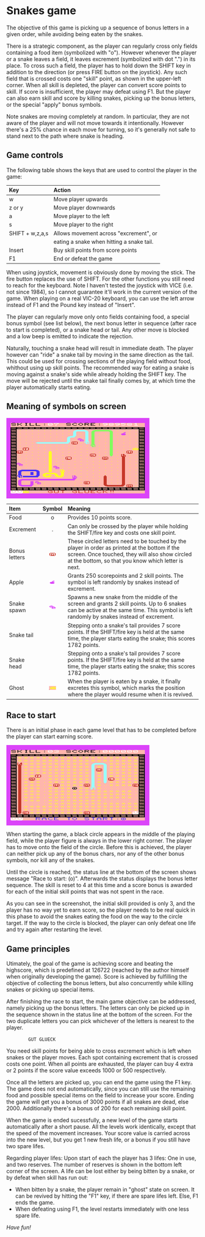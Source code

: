 # Snakes game

The objective of this game is picking up a sequence of bonus letters in
a given order, while avoiding being eaten by the snakes.

There is a strategic component, as the player can regularly cross only fields
containing a food item (symbolized with "o"). However whenever the player or a
snake leaves a field, it leaves excrement (symbolized with dot ".") in its
place. To cross such a field, the player has to hold down the SHIFT key in
addition to the direction (or press FIRE button on the joystick).  Any such
field that is crossed costs one "skill" point, as shown in the upper-left
corner.  When all skill is depleted, the player can convert score points to
skill. If score is insufficient, the player may defeat using F1. But the player
can also earn skill and score by killing snakes, picking up the bonus letters,
or the special "apply" bonus symbols.

Note snakes are moving completely at random. In particular, they are not aware
of the player and will not move towards it intentionally. However there's a 25%
chance in each move for turning, so it's generally not safe to stand next to
the path where snake is heading.

## Game controls

The following table shows the keys that are used to control the player in the game:

| Key              | Action                                       |
|:-----------------|:---------------------------------------------|
| w                | Move player upwards                          |
| z or y           | Move player downwards                        |
| a                | Move player to the left                      |
| s                | Move player to the right                     |
| SHIFT + w,z,a,s  | Allows movement across "excrement", or       |
|                  | eating a snake when hitting a snake tail.    |
| Insert           | Buy skill points from score points           |
| F1               | End or defeat the game                       |

When using joystick, movement is obviously done by moving the stick.  The fire
button replaces the use of SHIFT. For the other functions you still need to
reach for the keyboard. Note I haven't tested the joystick with VICE (i.e. not
since 1984), so I cannot guarantee it'll work in the current version of the
game.  When playing on a real VIC-20 keyboard, you can use the left arrow
instead of F1 and the Pound key instead of "Insert".

The player can regularly move only onto fields containing food, a special bonus
symbol (see list below), the next bonus letter in sequence (after race to start
is completed), or a snake head or tail. Any other move is blocked and a low
beep is emitted to indicate the rejection.

Naturally, touching a snake head will result in immediate death. The player
however can "ride" a snake tail by moving in the same direction as the tail.
This could be used for crossing sections of the playing field without food,
whithout using up skill points.  The recommended way for eating a snake is
moving against a snake's side while already holding the SHIFT  key. The move
will be rejected until the snake tail finally comes by, at which time the
player automatically starts eating.

## Meaning of symbols on screen

<IMG ALIGN="center" SRC="../images/slg_snap_6snakes.png" ALT="Screenshot Snakes game">

| Item | Symbol | Meaning |
|:-----|:------:|:--------|
| Food | o | Provides 10 points score. |
| Excrement | . | Can only be crossed by the player while holding the SHIFT/fire key and costs one skill point. |
| Bonus letters | ![circled letter](../images/slg_sym_bonus_letter.png) | These circled letters need to be touched by the player in order as printed at the bottom if the screen.  Once touched, they will also show circled at the bottom, so that you know which letter is next. |
| Apple | ![apple](../images/slg_sym_apple.png) | Grants 250 scorepoints and 2 skill points. The symbol is left randomly by snakes instead of excrement. |
| Snake spawn | ![snake heads](../images/slg_sym_snakehead.png) | Spawns a new snake from the middle of the screen and grants 2 skill points.  Up to 6 snakes can be active at the same time. This symbol is left randomly by snakes instead of excrement. |
| Snake tail | | Stepping onto a snake's tail provides 7 score points. If the SHIFT/fire key is held at the same time, the player starts eating the snake; this scores 1782 points. |
| Snake head | | Stepping onto a snake's tail provides 7 score points. If the SHIFT/fire key is held at the same time, the player starts eating the snake; this scores 1782 points. |
| Ghost | ![ghost](../images/slg_sym_dead_player.png) | When the player is eaten by a snake, it finally excretes this symbol, which marks the position where the player would resume when it is revived. |

## Race to start

There is an initial phase in each game level that has to be completed
before the player can start earning score.

<IMG ALIGN="center" SRC="../images/slg_snap_start.png" ALT="Screenshot Snakes game">

When starting the game, a black circle appears in the middle of the playing
field, while the player figure is always in the lower right corner. The
player has to move onto the field of the circle. Before this is achieved,
the player can neither pick up any of the bonus chars, nor any of the other
bonus symbols, nor kill any of the snakes.

Until the circle is reached, the status line at the bottom of the screen shows
message "Race to start: (o)". Afterwards the status displays the bonus letter
sequence. The skill is reset to 4 at this time and a score bonus is awarded for
each of the initial skill points that was not spent in the race.

As you can see in the screenshot, the initial skill provided is only 3, and the
player has no way yet to earn score, so the player needs to be real quick in
this phase to avoid the snakes eating the food on the way to the circle target.
If the way to the circle is blocked, the player can only defeat one life and
try again after restarting the level.

## Game principles

Utimately, the goal of the game is achieving score and beating the highscore,
which is predefined at 126722 (reached by the author himself when originally
developing the game). Score is achieved by fulfilling the objective of
collecting the bonus letters, but also concurrently while killing snakes
or picking up special items.

After finishing the race to start, the main game objective can be addressed,
namely picking up the bonus letters. The letters can only be picked up in the
sequence shown in the status line at the bottom of the screen. For the two
duplicate letters you can pick whichever of the letters is nearest to the
player.

```
        GUT GLUECK
```

You need skill points for being able to cross excrement which is left when
snakes or the player moves. Each spot containing excrement that is crossed
costs one point. When all points are exhausted, the player can buy 4 extra or 2
points if the score value exceeds 1000 or 500 respectively.

Once all the letters are picked up, you can end the game using the F1 key.
The game does not end automatically, since you can still use the remaining
food and possible special items on the field to increase your score. Ending
the game will get you a bonus of 3000 points if all snakes are dead, else 2000.
Additionally there's a bonus of 200 for each remaining skill point.

When the game is ended sucessfully, a new level of the game starts
automatically after a short pause. All the levels work identically, except that
the speed of the movement increases. Your score value is carried across into
the new level, but you get 1 new fresh life, or a bonus if you still have two
spare lifes.

Regarding player lifes: Upon start of each the player has 3 lifes: One in use,
and two reserves.  The number of reserves is shown in the bottom left corner of
the screen.  A life can be lost either by being bitten by a snake, or by defeat
when skill has run out:

* When bitten by a snake, the player remain in "ghost" state on screen. It can
  be revived by hitting the "F1" key, if there are spare lifes left. Else, F1
  ends the game.
* When defeating using F1, the level restarts immediately with one less spare life.

*Have fun!*

<!---
  Cropping XVIC screenshots:
    pngtopnm src.png | pnmcut -left 85 -top 35 -width 375 -height 210 | pnmtopng > tmp.png
  Transparent background (orange):
    pnmtopng -transparent rgb:ff/ff/ac ...
  Symbol dimensions: pnmcut -height 10 -width 18 ...
-->
